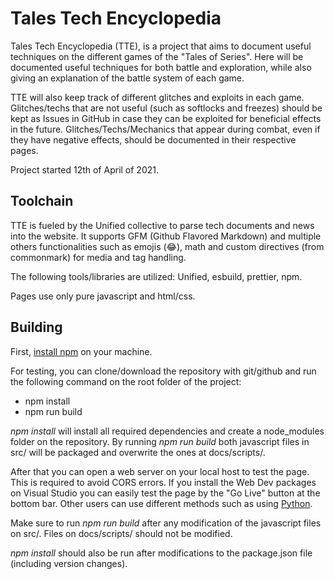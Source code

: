 # Tales Tech Encyclopedia

Tales Tech Encyclopedia (TTE), is a project that aims to document useful techniques on the different games of the "Tales of Series". Here will be documented useful techniques for both battle and exploration, while also giving an explanation of the battle system of each game.

TTE will also keep track of different glitches and exploits in each game. Glitches/techs that are not useful (such as softlocks and freezes) should be kept as Issues in GitHub in case they can be exploited for beneficial effects in the future. Glitches/Techs/Mechanics that appear during combat, even if they have negative effects, should be documented in their respective pages.

Project started 12th of April of 2021.

## Toolchain

TTE is fueled by the Unified collective to parse tech documents and news into the website. It supports GFM (Github Flavored Markdown) and multiple others functionalities such as emojis (:joy:), math and custom directives (from commonmark) for media and tag handling.

The following tools/libraries are utilized: Unified, esbuild, prettier, npm.

Pages use only pure javascript and html/css.

## Building

First, [install npm](https://www.npmjs.com/get-npm) on your machine.

For testing, you can clone/download the repository with git/github and run the following command on the root folder of the project:

- npm install
- npm run build

*npm install* will install all required dependencies and create a node_modules folder on the repository. By running *npm run build* both javascript files in src/ will be packaged and overwrite the ones at docs/scripts/.

After that you can open a web server on your local host to test the page. This is required to avoid CORS errors. If you install the Web Dev packages on Visual Studio you can easily test the page by the "Go Live" button at the bottom bar. Other users can use different methods such as using [Python](https://developer.mozilla.org/en-US/docs/Learn/Common_questions/set_up_a_local_testing_server).

Make sure to run *npm run build* after any modification of the javascript files on src/. Files on docs/scripts/ should not be modified.

*npm install* should also be run after modifications to the package.json file (including version changes).
